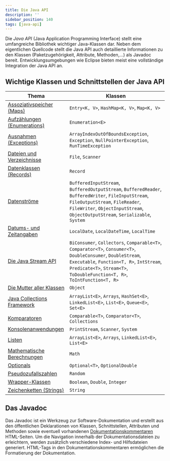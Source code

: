 ```yaml
---
title: Die Java API
description: ''
sidebar_position: 140
tags: [java-api]
---
```


Die _Java API_ (Java Application Programming Interface) stellt eine umfangreiche
Bibliothek wichtiger Java-Klassen dar. Neben dem eigentlichen Quellcode stellt
die Java API auch detaillierte Informationen zu den Klassen (Paketzugehörigkeit,
Attribute, Methoden,…) als Javadoc bereit. Entwicklungsumgebungen wie Eclipse
bieten meist eine vollständige Integration der Java API an.

## Wichtige Klassen und Schnittstellen der Java API

| Thema                                                    | Klassen                                                                                                                                                                                                                                  |
| -------------------------------------------------------- | ---------------------------------------------------------------------------------------------------------------------------------------------------------------------------------------------------------------------------------------- |
| [Assoziativspeicher (Maps)](maps)                        | `Entry<K, V>`, `HashMap<K, V>`, `Map<K, V>`                                                                                                                                                                                              |
| [Aufzählungen (Enumerations)](enumerations)              | `Enumeration<E>`                                                                                                                                                                                                                         |
| [Ausnahmen (Exceptions)](exceptions)                     | `ArrayIndexOutOfBoundsException`, `Exception`, `NullPointerException`, `RunTimeException`                                                                                                                                                |
| [Dateien und Verzeichnisse](files)                       | `File`, `Scanner`                                                                                                                                                                                                                        |
| [Datenklassen (Records)](records)                        | `Record`                                                                                                                                                                                                                                 |
| [Datenströme](io-streams)                                | `BufferedInputStream`, `BufferedOutputStream`, `BufferedReader`, `BufferedWriter`, `FileInputStream`, `FileOutputStream`, `FileReader`, `FileWriter`, `ObjectInputStream`, `ObjectOutputStream`, `Serializable`, `System`                |
| [Datums- und Zeitangaben](dates-and-times)               | `LocalDate`, `LocalDateTime`, `LocalTime`                                                                                                                                                                                                |
| [Die Java Stream API](java-stream-api)                   | `BiConsumer`, `Collectors`, `Comparable<T>`, `Comparator<T>`, `Consumer<T>`, `DoubleConsumer`, `DoubleStream`, `Executable`, `Function<T, R>`, `IntStream`, `Predicate<T>`, `Stream<T>`, `ToDoubleFunction<T, R>`, `ToIntFunction<T, R>` |
| [Die Mutter aller Klassen](object)                       | `Object`                                                                                                                                                                                                                                 |
| [Java Collections Framework](java-collections-framework) | `ArrayList<E>`, `Arrays`, `HashSet<E>`, `LinkedList<E>`, `List<E>`, `Queue<E>`, `Set<E>`                                                                                                                                                 |
| [Komparatoren](comparators)                              | `Comparable<T>`, `Comparator<T>`, `Collections`                                                                                                                                                                                          |
| [Konsolenanwendungen](console-applications)              | `PrintStream`, `Scanner`, `System`                                                                                                                                                                                                       |
| [Listen](lists)                                          | `ArrayList<E>`, `Arrays`, `LinkedList<E>`, `List<E>`                                                                                                                                                                                     |
| [Mathematische Berechnungen](calculations)               | `Math`                                                                                                                                                                                                                                   |
| [Optionals](optionals)                                   | `Optional<T>`, `OptionalDouble`                                                                                                                                                                                                          |
| [Pseudozufallszahlen](pseudo-random-numbers)             | `Random`                                                                                                                                                                                                                                 |
| [Wrapper-Klassen](wrappers)                              | `Boolean`, `Double`, `Integer`                                                                                                                                                                                                           |
| [Zeichenketten (Strings)](strings)                       | `String`                                                                                                                                                                                                                                 |

## Das Javadoc

Das Javadoc ist ein Werkzeug zur Software-Dokumentation und erstellt aus den
öffentlichen Deklarationen von Klassen, Schnittstellen, Attributen und Methoden
sowie eventuell vorhandenen
[Dokumentationskommentaren](class-structure#kommentare-und-dokumentation)
HTML-Seiten. Um die Navigation innerhalb der Dokumentationsdateien zu
erleichtern, werden zusätzlich verschiedene Index- und Hilfsdateien generiert.
HTML-Tags in den Dokumentationskommentaren ermöglichen die Formatierung der
Dokumentation.
